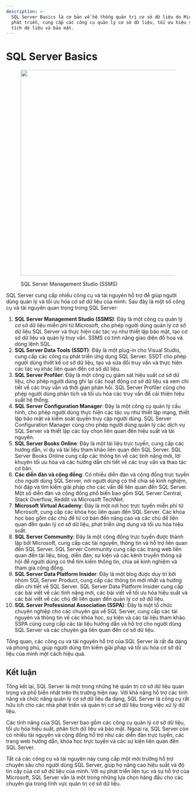 ```yaml
---
description: >-
  SQL Server Basics là cơ bản về hệ thống quản trị cơ sở dữ liệu do Microsoft
  phát triển, cung cấp các công cụ quản lý cơ sở dữ liệu, tối ưu hiệu suất, phân
  tích dữ liệu và bảo mật.
---
```


# SQL Server Basics

<figure><img src="https://cdn-s3-001.quyit.id.vn/gitbook/blogs/sql-server/sql-server.png" alt="" width="563"><figcaption><p>SQL Server Management Studio (SSMS)</p></figcaption></figure>



SQL Server cung cấp nhiều công cụ và tài nguyên hỗ trợ để giúp người dùng quản lý và tối ưu hóa cơ sở dữ liệu của mình. Sau đây là một số công cụ và tài nguyên quan trọng trong SQL Server:

1. **SQL Server Management Studio (SSMS)**: Đây là một công cụ quản lý cơ sở dữ liệu miễn phí từ Microsoft, cho phép người dùng quản lý cơ sở dữ liệu SQL Server và thực hiện các tác vụ như thiết lập bảo mật, tạo cơ sở dữ liệu và quản lý truy vấn. SSMS có tính năng giao diện đồ họa và dòng lệnh SQL.
2. **SQL Server Data Tools (SSDT)**: Đây là một plug-in cho Visual Studio, cung cấp các công cụ phát triển ứng dụng SQL Server. SSDT cho phép người dùng thiết kế cơ sở dữ liệu, tạo và sửa đổi truy vấn và thực hiện các tác vụ khác liên quan đến cơ sở dữ liệu.
3. **SQL Server Profiler**: Đây là một công cụ giám sát hiệu suất cơ sở dữ liệu, cho phép người dùng ghi lại các hoạt động cơ sở dữ liệu và xem chi tiết về các truy vấn và thời gian phản hồi. SQL Server Profiler cũng cho phép người dùng phân tích và tối ưu hóa các truy vấn để cải thiện hiệu suất hệ thống.
4. **SQL Server Configuration Manager**: Đây là một công cụ quản lý cấu hình, cho phép người dùng thực hiện các tác vụ như thiết lập mạng, thiết lập bảo mật và kiểm soát quyền truy cập người dùng. SQL Server Configuration Manager cũng cho phép người dùng quản lý các dịch vụ SQL Server và thiết lập các tùy chọn liên quan đến hiệu suất và tài nguyên.
5. **SQL Server Books Online**: Đây là một tài liệu trực tuyến, cung cấp các hướng dẫn, ví dụ và tài liệu tham khảo liên quan đến SQL Server. SQL Server Books Online cung cấp các thông tin về các tính năng mới, lời khuyên tối ưu hóa và các hướng dẫn chi tiết về các truy vấn và thao tác cơ bản.
6. **Các diễn đàn và cộng đồng**: Có nhiều diễn đàn và cộng đồng trực tuyến cho người dùng SQL Server, nơi người dùng có thể chia sẻ kinh nghiệm, hỏi đáp và tìm kiếm giải pháp cho các vấn đề liên quan đến SQL Server. Một số diễn đàn và cộng đồng phổ biến bao gồm SQL Server Central, Stack Overflow, Reddit và Microsoft TechNet.
7. **Microsoft Virtual Academy**: Đây là một nơi học trực tuyến miễn phí từ Microsoft, cung cấp các khóa học liên quan đến SQL Server. Các khóa học bao gồm các chủ đề từ cơ bản đến nâng cao và các chủ đề liên quan đến quản lý cơ sở dữ liệu, phát triển ứng dụng và tối ưu hóa hiệu suất.
8. **SQL Server Community**: Đây là một cộng đồng trực tuyến được thành lập bởi Microsoft, cung cấp các tài nguyên, thông tin và hỗ trợ liên quan đến SQL Server. SQL Server Community cung cấp các trang web liên quan đến tài liệu, blog, diễn đàn, sự kiện và các kênh truyền thông xã hội để người dùng có thể tìm kiếm thông tin, chia sẻ kinh nghiệm và tham gia cộng đồng.
9. **SQL Server Data Platform Insider**: Đây là một blog được duy trì bởi nhóm SQL Server Product, cung cấp các thông tin mới nhất và hướng dẫn chi tiết về SQL Server. SQL Server Data Platform Insider cung cấp các bài viết về các tính năng mới, các bài viết về tối ưu hóa hiệu suất và các bài viết về các chủ đề liên quan đến quản lý cơ sở dữ liệu.
10. **SQL Server Professional Association (SSPA)**: Đây là một tổ chức chuyên nghiệp cho các chuyên gia về SQL Server, cung cấp các tài nguyên và thông tin về các khóa học, sự kiện và các tài liệu tham khảo. SSPA cũng cung cấp các tài liệu hướng dẫn và hỗ trợ cho người dùng SQL Server và các chuyên gia liên quan đến cơ sở dữ liệu.

Tổng quan, các công cụ và tài nguyên hỗ trợ của SQL Server là rất đa dạng và phong phú, giúp người dùng tìm kiếm giải pháp và tối ưu hóa cơ sở dữ liệu của mình một cách hiệu quả.

## Kết luận

Tổng kết lại, SQL Server là một trong những hệ quản trị cơ sở dữ liệu quan trọng và phổ biến nhất trên thị trường hiện nay. Với khả năng hỗ trợ các tính năng và chức năng quản lý cơ sở dữ liệu đa dạng, SQL Server là công cụ rất hữu ích cho các nhà phát triển và quản trị cơ sở dữ liệu trong việc xử lý dữ liệu.

Các tính năng của SQL Server bao gồm các công cụ quản lý cơ sở dữ liệu, tối ưu hóa hiệu suất, phân tích dữ liệu và bảo mật. Ngoài ra, SQL Server còn có nhiều tài nguyên và cộng đồng hỗ trợ như các diễn đàn trực tuyến, các trang web hướng dẫn, khóa học trực tuyến và các sự kiện liên quan đến SQL Server.

Tất cả các công cụ và tài nguyên này cung cấp một môi trường hỗ trợ chuyên sâu cho người dùng SQL Server, giúp họ nâng cao hiệu suất và độ tin cậy của cơ sở dữ liệu của mình. Với sự phát triển liên tục và sự hỗ trợ của Microsoft, SQL Server vẫn là một trong những lựa chọn hàng đầu cho các chuyên gia trong lĩnh vực quản trị cơ sở dữ liệu.
